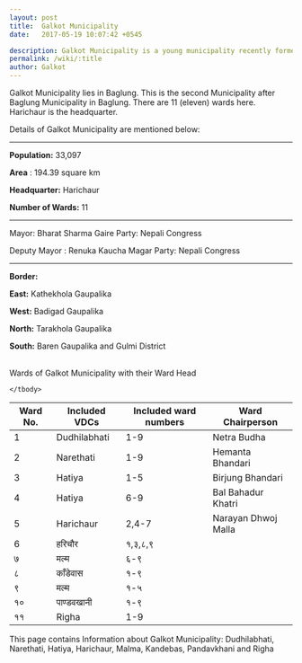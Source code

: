 ```yaml
---
layout: post
title:  Galkot Municipality
date:   2017-05-19 10:07:42 +0545

description: Galkot Municipality is a young municipality recently formed in Galkot Baglung....| Galkot News, Khabar, Information
permalink: /wiki/:title
author: Galkot
---
```


Galkot Municipality lies in Baglung. This is the second Municipality after Baglung Municipality in Baglung. There are 11 (eleven) wards here. Harichaur is the headquarter. 

Details of Galkot Municipality are mentioned below:

<hr>

**Population:** 33,097

**Area** : 194.39 square km

**Headquarter:** Harichaur

**Number of Wards:** 11

<hr>

Mayor: Bharat Sharma Gaire
Party: Nepali Congress

Deputy Mayor : Renuka Kaucha Magar
Party: Nepali Congress

<hr>


**Border:**

**East:** Kathekhola Gaupalika

**West:** Badigad Gaupalika

**North:** Tarakhola Gaupalika

**South:** Baren Gaupalika and Gulmi District

<br>
Wards of Galkot Municipality with their Ward Head
<table class="table table-hover table-bordered">
    <thead>
      <tr>
        <th>Ward No.</th>
        <th>Included VDCs</th>
        <th>Included ward numbers</th>
        <th>Ward Chairperson</th>
      </tr>
    </thead>
    <tbody>
      <tr>
        <td>1</td>
        <td>Dudhilabhati </td>
        <td>1-9</td>
        <td>Netra Budha</td>
      </tr>
      <tr>
        <td>2</td>
        <td>Narethati</td>
        <td>1-9</td>
        <td>Hemanta Bhandari</td>
      </tr>
      <tr>
        <td>3</td>
        <td>Hatiya</td>
        <td>1-5</td>
        <td>Birjung Bhandari</td>
      </tr>
      <tr>
        <td>4</td>
        <td>Hatiya</td>
        <td>6-9</td>
        <td>Bal Bahadur Khatri</td>
      </tr>
      <tr>
        <td>5</td>
        <td>Harichaur</td>
        <td>2,4-7</td>
        <td>Narayan Dhwoj Malla</td>
      </tr>
      <tr>
        <td>6</td>
        <td>हरिचौर </td>
        <td>१,३,८,९</td>
      </tr>
      <tr>
        <td>७</td>
        <td>मल्म</td>
        <td>६-९</td>
      </tr>
      <tr>
        <td>८</td>
        <td>काँडेवास</td>
        <td>१-९</td>
      </tr>
      <tr>
        <td>९</td>
        <td>मल्म</td>
        <td>१-५</td>
      </tr>
      <tr>
        <td>१०</td>
        <td>पाण्डवखानी</td>
        <td>१-९</td>
      </tr>
      <tr>
        <td>११</td>
        <td>Righa </td>
        <td>1-9</td>
      </tr>

    </tbody>
  </table>


This page contains Information about Galkot Municipality:
Dudhilabhati, Narethati, Hatiya, Harichaur, Malma, Kandebas, Pandavkhani and Righa


